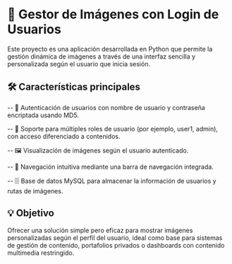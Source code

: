 # 📸 Gestor de Imágenes con Login de Usuarios
Este proyecto es una aplicación desarrollada en Python que permite la gestión dinámica de imágenes a través de una interfaz sencilla y personalizada según el usuario que inicia sesión.

## 🛠️ Características principales
-- 🔐 Autenticación de usuarios con nombre de usuario y contraseña encriptada usando MD5.

-- 👥 Soporte para múltiples roles de usuario (por ejemplo, user1, admin), con acceso diferenciado a contenidos.

-- 🖼️ Visualización de imágenes según el usuario autenticado.

-- 📂 Navegación intuitiva mediante una barra de navegación integrada.

-- 🗄️ Base de datos MySQL para almacenar la información de usuarios y rutas de imágenes.

## 💡 Objetivo
Ofrecer una solución simple pero eficaz para mostrar imágenes personalizadas según el perfil del usuario, ideal como base para sistemas de gestión de contenido, portafolios privados o dashboards con contenido multimedia restringido.
